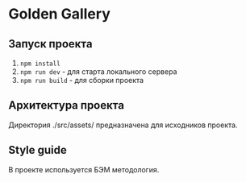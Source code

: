 # Golden Gallery

## Запуск проекта

1. `npm install`
2. `npm run dev` - для старта локального сервера
3. `npm run build` - для сборки проекта

## Архитектура проекта

Директория ./src/assets/ предназначена для исходников проекта. 

## Style guide 

В проекте используется БЭМ методология.
